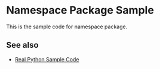 # Namespace Package Sample

This is the sample code for namespace package.

## See also

- [Real Python Sample Code](https://github.com/realpython/materials/tree/master/python-import/namespace_package)
